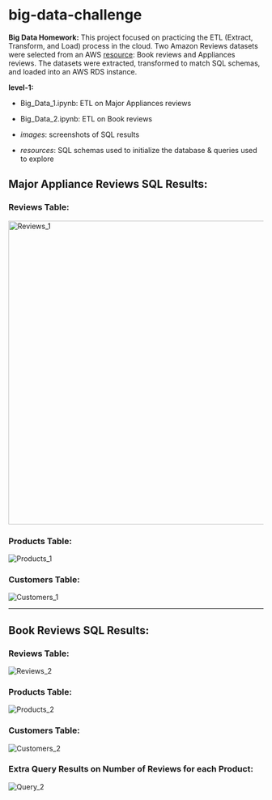 # big-data-challenge
**Big Data Homework:** This project focused on practicing the ETL (Extract, Transform, and Load) process in the cloud. Two Amazon Reviews datasets were selected from an AWS [resource](https://s3.amazonaws.com/amazon-reviews-pds/tsv/index.txt): Book reviews and Appliances reviews. The datasets were extracted, transformed to match SQL schemas, and loaded into an AWS RDS instance.

**level-1:**
- Big_Data_1.ipynb: ETL on Major Appliances reviews
- Big_Data_2.ipynb: ETL on Book reviews

- *images*: screenshots of SQL results
- *resources*: SQL schemas used to initialize the database & queries used to explore

## Major Appliance Reviews SQL Results:
### Reviews Table:
<!-- ![Reviews_1](./level-1/images/reviews_sql_1.png) -->
<img src="./level-1/images/reviews_sql_1.png" alt="Reviews_1" width="600"/>

### Products Table:
![Products_1](./level-1/images/products_sql_1.png)

### Customers Table:
![Customers_1](./level-1/images/customers_sql_1.png)

<hr>

## Book Reviews SQL Results:
### Reviews Table:
![Reviews_2](./level-1/images/reviews_sql_2.png)

### Products Table:
![Products_2](./level-1/images/products_sql_2.png)

### Customers Table:
![Customers_2](./level-1/images/customers_sql_2.png)

### Extra Query Results on Number of Reviews for each Product:
![Query_2](./level-1/images/query_sql_2)
